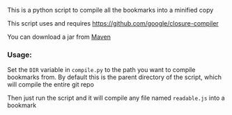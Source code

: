 
This is a python script to compile all the bookmarks into a minified copy

This script uses and requires https://github.com/google/closure-compiler

You can download a jar from [Maven](https://mvnrepository.com/artifact/com.google.javascript/closure-compiler)

### Usage:

Set the `DIR` variable in `compile.py` to the path you want to compile bookmarks from. By default this is the parent directory of the script, which will compile the entire git repo

Then just run the script and it will compile any file named `readable.js` into a bookmark